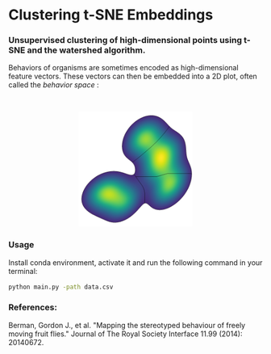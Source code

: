 # Clustering t-SNE Embeddings
### Unsupervised clustering of high-dimensional points using t-SNE and the watershed algorithm.

Behaviors of organisms are sometimes encoded as high-dimensional feature vectors. These vectors can then be embedded into a 2D plot, often called the _behavior space_ :

<br>
<p align='center'>
<img src='iris.png'  width=45%>
</p>

### Usage
Install conda environment, activate it and run the following command in your terminal:

```bash
python main.py -path data.csv
```

### References:

Berman, Gordon J., et al. "Mapping the stereotyped behaviour of freely moving fruit flies." Journal of The Royal Society Interface 11.99 (2014): 20140672.